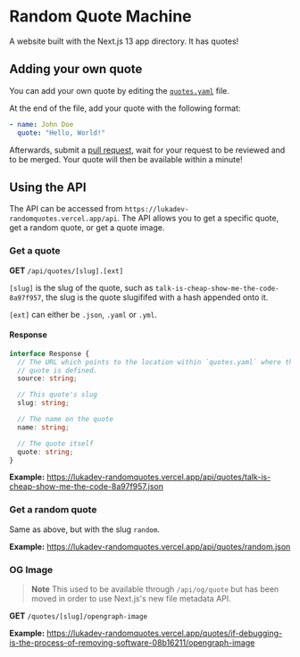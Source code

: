 # Random Quote Machine

A website built with the Next.js 13 app directory. It has quotes!

## Adding your own quote

You can add your own quote by editing the [`quotes.yaml`](https://github.com/lukadev-0/random-quote-machine/blob/main/data/quotes.yaml)
file.

At the end of the file, add your quote with the following format:

```yaml
- name: John Doe
  quote: "Hello, World!"
```

Afterwards, submit a [pull request](https://docs.github.com/en/pull-requests/collaborating-with-pull-requests/proposing-changes-to-your-work-with-pull-requests/about-pull-requests),
wait for your request to be reviewed and to be merged. Your quote will then be available within a minute!

## Using the API

The API can be accessed from `https://lukadev-randomquotes.vercel.app/api`.
The API allows you to get a specific quote, get a random quote, or get a
quote image.

### Get a quote

**GET** `/api/quotes/[slug].[ext]`

`[slug]` is the slug of the quote, such as `talk-is-cheap-show-me-the-code-8a97f957`, the slug
is the quote slugififed with a hash appended onto it.

`[ext]` can either be `.json`, `.yaml` or `.yml`.

#### Response

```ts
interface Response {
  // The URL which points to the location within `quotes.yaml` where this
  // quote is defined.
  source: string;

  // This quote's slug
  slug: string;

  // The name on the quote
  name: string;

  // The quote itself
  quote: string;
}
```

**Example:** https://lukadev-randomquotes.vercel.app/api/quotes/talk-is-cheap-show-me-the-code-8a97f957.json

### Get a random quote

Same as above, but with the slug `random`.

**Example:** https://lukadev-randomquotes.vercel.app/api/quotes/random.json

### OG Image

> **Note**
> This used to be available through `/api/og/quote` but has been moved in order to use
> Next.js's new file metadata API.

**GET** `/quotes/[slug]/opengraph-image`

**Example:** https://lukadev-randomquotes.vercel.app/quotes/if-debugging-is-the-process-of-removing-software-08b16211/opengraph-image
